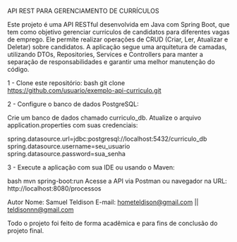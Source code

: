 API REST PARA GERENCIAMENTO DE CURRÍCULOS

Este projeto é uma API RESTful desenvolvida em Java com Spring Boot, que tem como objetivo gerenciar currículos de candidatos para diferentes vagas de emprego. Ele permite realizar operações de CRUD (Criar, Ler, Atualizar e Deletar) sobre candidatos. A aplicação segue uma arquitetura de camadas, utilizando DTOs, Repositories, Services e Controllers para manter a separação de responsabilidades e garantir uma melhor manutenção do código.

1 - Clone este repositório:
bash
git clone https://github.com/usuario/exemplo-api-curriculo.git

2 - Configure o banco de dados PostgreSQL:

 Crie um banco de dados chamado curriculo_db.
 Atualize o arquivo application.properties com suas credenciais:

spring.datasource.url=jdbc:postgresql://localhost:5432/curriculo_db
spring.datasource.username=seu_usuario
spring.datasource.password=sua_senha

3 - Execute a aplicação com sua IDE ou usando o Maven:

bash
mvn spring-boot:run
Acesse a API via Postman ou navegador na URL: http://localhost:8080/processos

Autor
Nome: Samuel Teldison
E-mail: hometeldison@gmail.com || teldisonnn@gmail.com

Todo o projeto foi feito de forma acadêmica e para fins de conclusão do projeto final.
